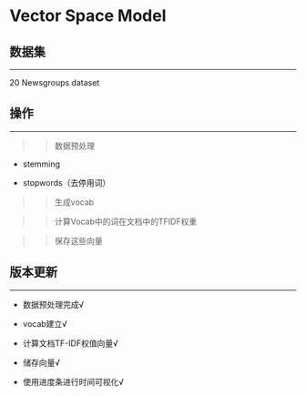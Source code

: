 Vector Space Model  
==== 

## 数据集
------- 
20 Newsgroups dataset

## 操作
------- 
>>数据预处理

- stemming

- stopwords（去停用词）

>> 生成vocab

>> 计算Vocab中的词在文档中的TFIDF权重

>> 保存这些向量

## 版本更新
------- 

- 数据预处理完成√

- vocab建立√

- 计算文档TF-IDF权值向量√

- 储存向量√

- 使用进度条进行时间可视化√
